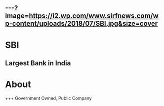 ---?image=https://i2.wp.com/www.sirfnews.com/wp-content/uploads/2018/07/SBI.jpg&size=cover
---
# SBI
Largest Bank in India
---
# About
+++
Government Owned, Public Company
